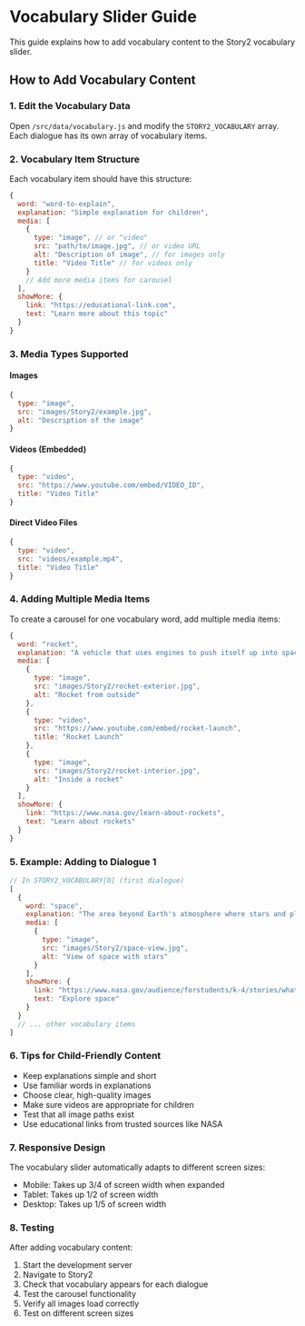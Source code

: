 # Vocabulary Slider Guide

This guide explains how to add vocabulary content to the Story2 vocabulary slider.

## How to Add Vocabulary Content

### 1. Edit the Vocabulary Data

Open `/src/data/vocabulary.js` and modify the `STORY2_VOCABULARY` array. Each dialogue has its own array of vocabulary items.

### 2. Vocabulary Item Structure

Each vocabulary item should have this structure:

```javascript
{
  word: "word-to-explain",
  explanation: "Simple explanation for children",
  media: [
    {
      type: "image", // or "video"
      src: "path/to/image.jpg", // or video URL
      alt: "Description of image", // for images only
      title: "Video Title" // for videos only
    }
    // Add more media items for carousel
  ],
  showMore: {
    link: "https://educational-link.com",
    text: "Learn more about this topic"
  }
}
```

### 3. Media Types Supported

#### Images
```javascript
{
  type: "image",
  src: "images/Story2/example.jpg",
  alt: "Description of the image"
}
```

#### Videos (Embedded)
```javascript
{
  type: "video", 
  src: "https://www.youtube.com/embed/VIDEO_ID",
  title: "Video Title"
}
```

#### Direct Video Files
```javascript
{
  type: "video",
  src: "videos/example.mp4",
  title: "Video Title"
}
```

### 4. Adding Multiple Media Items

To create a carousel for one vocabulary word, add multiple media items:

```javascript
{
  word: "rocket",
  explanation: "A vehicle that uses engines to push itself up into space",
  media: [
    {
      type: "image",
      src: "images/Story2/rocket-exterior.jpg",
      alt: "Rocket from outside"
    },
    {
      type: "video",
      src: "https://www.youtube.com/embed/rocket-launch",
      title: "Rocket Launch"
    },
    {
      type: "image", 
      src: "images/Story2/rocket-interior.jpg",
      alt: "Inside a rocket"
    }
  ],
  showMore: {
    link: "https://www.nasa.gov/learn-about-rockets",
    text: "Learn about rockets"
  }
}
```

### 5. Example: Adding to Dialogue 1

```javascript
// In STORY2_VOCABULARY[0] (first dialogue)
[
  {
    word: "space",
    explanation: "The area beyond Earth's atmosphere where stars and planets are",
    media: [
      {
        type: "image",
        src: "images/Story2/space-view.jpg", 
        alt: "View of space with stars"
      }
    ],
    showMore: {
      link: "https://www.nasa.gov/audience/forstudents/k-4/stories/what-is-space-k4.html",
      text: "Explore space"
    }
  }
  // ... other vocabulary items
]
```

### 6. Tips for Child-Friendly Content

- Keep explanations simple and short
- Use familiar words in explanations
- Choose clear, high-quality images
- Make sure videos are appropriate for children
- Test that all image paths exist
- Use educational links from trusted sources like NASA

### 7. Responsive Design

The vocabulary slider automatically adapts to different screen sizes:
- Mobile: Takes up 3/4 of screen width when expanded
- Tablet: Takes up 1/2 of screen width
- Desktop: Takes up 1/5 of screen width

### 8. Testing

After adding vocabulary content:
1. Start the development server
2. Navigate to Story2
3. Check that vocabulary appears for each dialogue
4. Test the carousel functionality
5. Verify all images load correctly
6. Test on different screen sizes
